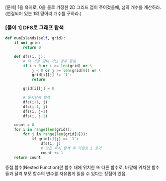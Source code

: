 [문제] 1을 육지로, 0을 물로 가정한 2D 그리드 맵이 주어졌을때, 섬의 개수를 계산하라.
(연결되어 있는 1의 덩어리 개수를 구하라.)

### [풀이 1] DFS로 그래프 탐색
```python
def numIslands(self, grid):
    if not grid:
        return 0

    def dfs(i, j):
        # 더 이상 땅이 아닌 경우 종료
        if i < 0 or i >= len(grid) or \
            j < 0 or j >= len(grid[0]) or \
            grid[i][j] != '1':
            return

        grid[i][j] = 0

        # 동서남북 탐색
        dfs(i+1, j)
        dfs(i-1, j)
        dfs(i, j+1)
        dfs(i, j-1)

    count = 0
    for i in range(len(grid)):
        for j in range(len(grid[0])):
            if grid[i][j] == '1':
                dfs(i, j)
                # 모든 육지 탐색 후 카운트 1 증가
                count += 1
    return count
```
중첩 함수(Nested Function)란 함수 내에 위치한 또 다른 함수로, 바깥에 위치한 함수들과 달리 부모 함수의 변수를 자유롭게 읽을 수 있다는 장점이 있음.
